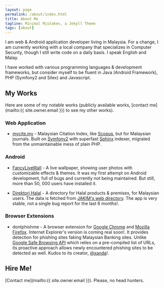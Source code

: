 ```yaml
---
layout: page
permalink: /about/index.html
title: About Me
tagline: Minimal Mistakes, a Jekyll Theme
tags: [about]
---
```


I am web & Android application developer living in Malaysia. For a change, I am currently working with a local company that specializes in Computer Security, though I still write code on a daily basis. I speak English and Malay.

I have worked with various programming languages & development frameworks, but consider myself to be fluent in Java (Android Framework), PHP (Symfony2 and Silex) and Javascript.

## My Works

Here are some of my notable works (publicly available works, [contact me](mailto:{{ site.owner.email }}) to see my other works).

### Web Application

* [mycite.my](http://mycite.my ) - Malaysian Citation Index, like [Scopus](http://www.scopus.com), but for Malaysian journals. Built on [Symfony2](http://symfony.com) with superfast [Sphinx](http://sphinxsearch.com/) indexer, migrated from the unmaintainable mess of plain PHP.

### Android

* [FancyLiveWall](https://play.google.com/store/apps/details?id=com.bulb_vision.wallpaper.fancylivewall&hl=en) - A live wallpaper, showing user photos with customizable effects & themes. It was my first attempt on Android development, full of bugs and currently not being maintained. But still, more than 50, 000 users have installed it.

* [Direktori Halal](https://play.google.com/store/apps/details?id=com.blogspot.aptgetmoo.dhj&hl=en) - A directory for Halal products & premises, for Malaysian users. The data is fetched from [JAKIM's web directory](http://www.halal.gov.my/v3/index.php/ms/direktori-halal-malaysia/126-direktori-halal-malaysia). The app is very stable, not a single bug report for the last 6 months!.

### Browser Extensions

* dontphishme - A browser extension for [Google Chrome](https://chrome.google.com/webstore/detail/dontphishme/ekhmajimailppllbglbkopdjfenocpnl?hl=en) and [Mozilla Firefox](https://www.antiphishing.my/download-addon.php?b=firefox). Internet Explorer's version is coming real soon!. It provides detection for phishing sites faking Malaysian Banking sites. Unlike [Google Safe Browsing API](https://developers.google.com/safe-browsing/) which relies on a pre-compiled list of URLs, its proactive approach allows newly encountered phishing sites to be detected as well. Kudos to its creator, [@xanda](https://twitter.com/xanda)!.

## Hire Me!

[Contact me](mailto:{{ site.owner.email }}). Please, no head hunters.
